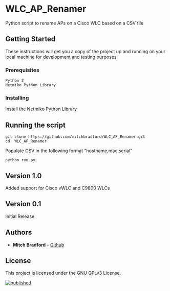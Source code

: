 # WLC_AP_Renamer

Python script to rename APs on a Cisco WLC based on a CSV file

## Getting Started

These instructions will get you a copy of the project up and running on your local machine for development and testing purposes.

### Prerequisites

```
Python 3
Netmiko Python Library
```

### Installing

Install the Netmiko Python Library

## Running the script
```
git clone https://github.com/mitchbradford/WLC_AP_Renamer.git 
cd  WLC_AP_Renamer
```
Populate CSV in the following format "hostname,mac,serial"
```
python run.py
```
## Version 1.0
Added support for Cisco vWLC and C9800 WLCs

## Version 0.1
Initial Release

## Authors

* **Mitch Bradford** - [Github](https://github.com/mitchbradford)

## License

This project is licensed under the GNU GPLv3 License.

[![published](https://static.production.devnetcloud.com/codeexchange/assets/images/devnet-published.svg)](https://developer.cisco.com/codeexchange/github/repo/mitchbradford/WLC_AP_Renamer)

